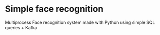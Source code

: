 # Simple face recognition
Multiprocess Face recognition system made with Python using simple SQL queries + Kafka